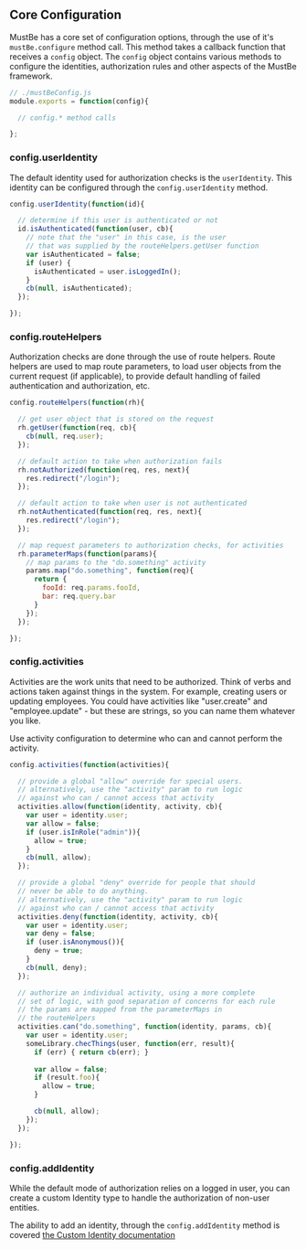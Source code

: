 ## Core Configuration

MustBe has a core set of configuration options, through the
use of it's `mustBe.configure` method call. This method takes
a callback function that receives a `config` object. The `config`
object contains various methods to configure the identities,
authorization rules and other aspects of the MustBe framework.

```js
// ./mustBeConfig.js
module.exports = function(config){

  // config.* method calls

};
```

### config.userIdentity

The default identity used for authorization checks is the `userIdentity`. This
identity can be configured through the `config.userIdentity` method.

```js
config.userIdentity(function(id){

  // determine if this user is authenticated or not
  id.isAuthenticated(function(user, cb){
    // note that the "user" in this case, is the user
    // that was supplied by the routeHelpers.getUser function
    var isAuthenticated = false;
    if (user) {
      isAuthenticated = user.isLoggedIn();
    }
    cb(null, isAuthenticated);
  });

});
```

### config.routeHelpers

Authorization checks are done through the use of route helpers. Route helpers
are used to map route parameters, to load user objects from the current
request (if applicable), to provide default handling of failed authentication
and authorization, etc.

```js
config.routeHelpers(function(rh){

  // get user object that is stored on the request
  rh.getUser(function(req, cb){
    cb(null, req.user);
  });

  // default action to take when authorization fails
  rh.notAuthorized(function(req, res, next){
    res.redirect("/login");
  });

  // default action to take when user is not authenticated
  rh.notAuthenticated(function(req, res, next){
    res.redirect("/login");
  });

  // map request parameters to authorization checks, for activities
  rh.parameterMaps(function(params){
    // map params to the "do.something" activity
    params.map("do.something", function(req){
      return {
        fooId: req.params.fooId,
        bar: req.query.bar
      }
    });
  });

});
```

### config.activities

Activities are the work units that need to be authorized. Think of
verbs and actions taken against things in the system. For 
example, creating users or updating employees. You could have
activities like "user.create" and "employee.update" - but these
are strings, so you can name them whatever you like.

Use activity configuration to determine who can and cannot
perform the activity.

```js
config.activities(function(activities){

  // provide a global "allow" override for special users.
  // alternatively, use the "activity" param to run logic
  // against who can / cannot access that activity
  activities.allow(function(identity, activity, cb){
    var user = identity.user; 
    var allow = false;
    if (user.isInRole("admin")){
      allow = true;
    }
    cb(null, allow);
  });

  // provide a global "deny" override for people that should
  // never be able to do anything.
  // alternatively, use the "activity" param to run logic
  // against who can / cannot access that activity
  activities.deny(function(identity, activity, cb){
    var user = identity.user; 
    var deny = false;
    if (user.isAnonymous()){
      deny = true;
    }
    cb(null, deny);
  });

  // authorize an individual activity, using a more complete
  // set of logic, with good separation of concerns for each rule
  // the params are mapped from the parameterMaps in 
  // the routeHelpers
  activities.can("do.something", function(identity, params, cb){
    var user = identity.user;
    someLibrary.checThings(user, function(err, result){
      if (err) { return cb(err); }
      
      var allow = false;
      if (result.foo){
        allow = true;
      }

      cb(null, allow);
    });
  });

});
```

### config.addIdentity

While the default mode of authorization relies on a logged in
user, you can create a custom Identity type to handle the
authorization of non-user entities. 

The ability to add an identity, through the `config.addIdentity`
method is covered [the Custom Identity documentation](./custom-identities.md)
